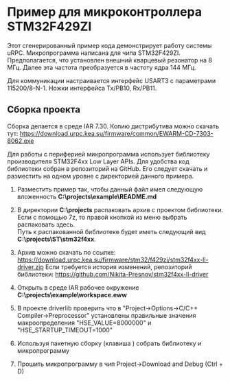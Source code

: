 # Пример для микроконтроллера STM32F429ZI

Этот сгенерированный пример кода демонстрирует работу системы uRPC.
Микропрограмма написана для чипа STM32F429ZI. Предполагается, что
установлен внешний кварцевый резонатор на 8 МГц. Далее эта частота
преобразуется в частоту ядра 144 МГц.

Для коммуникации настраивается интерфейс USART3 с параметрами 115200/8-N-1.
Ножки интерфейса Tx/PB10, Rx/PB11.

## Сборка проекта

Сборка делается в среде IAR 7.30. Копию дистрибутива можно скачать тут: https://download.urpc.kea.su/firmware/common/EWARM-CD-7303-8062.exe 

Для работы с периферией микропрограмма
использует библиотеку производителя STM32F4xx Low Layer APIs. Для удобства
код библиотеки собран в репозиторий на GitHub. Его следует скачать и разместить
на одном уровне с директорией данного примера.

1.	Разместить пример так, чтобы данный файл имел следующую вложенность
    **C:\projects\example\README.md**
    
2.	В директории  **C:\projects**  распаковать архив с проектом библиотеки. Если с помощью 7z, то правой кнопкой из меню выбрать распаковать здесь.    
	Путь к распакованной библиотеке будет иметь следующий вид **C:\projects\ST\stm32f4xx**.
    
3.	Архив можно скачать по ссылке: https://download.urpc.kea.su/firmware/stm32/f429zi/stm32f4xx-ll-driver.zip
    Если требуется история изменений, репозиторий библиотеки: https://github.com/Nikita-Presnov/stm32f4xx-ll-driver
    
4.	Открыть в среде IAR рабочее окружение **C:\projects\example\workspace.eww**

5. 	В проекте driverlib проверить что в "Project->Options->C/C++ Compiler->Preprocessor" установлены правильные значения макроопределения "HSE_VALUE=8000000" и "HSE_STARTUP_TIMEOUT=1000"

6.	Используя пакетную сборку (клавиша <F8>) собрать библиотеку и микропрограмму

7.	Прошить микропрограмму в чип Project->Download and Debug (Ctrl + D)